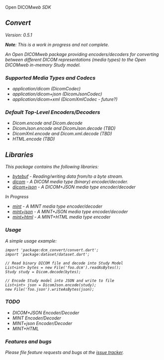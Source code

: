 Open DICOM<em>web<em> SDK
## Convert
Version: 0.5.1

**Note**: _This is a work in progress and not complete._

An Open DICOMweb package providing encoders/decoders for converting
between different DICOM representations (media types) to the Open
DICOMweb in-memory Study model.

### Supported Media Types and Codecs

* application/dicom (DicomCodec)
* application/dicom+json (DicomJsonCodec)
* application/dicom+xml (DicomXmlCodec - future?)


### Default Top-Level Encoders/Decoders

* Dicom.encode and Dicom.decode
* DicomJson.encode and DicomJson.decode (TBD)
* DicomXml.encode and Dicom.xml.decode (TBD)
* HTML.encode (TBD)

## Libraries

This package contains the following libraries:

* [bytebuf] - Reading/writing data from/to a byte stream.
* [dicom] - A DICOM media type (binary) encoder/decoder.
* [dicom+json] - A DICOM+JSON media type encoder/decoder

In Progress

* [mint] - A MINT media type encoder/decoder
* [mint+json] - A MINT+JSON media type encoder/decoder
* [mint+html] - A MINT+HTML media type encoder



### Usage

A simple usage example:

    import 'package:dcm_convert/convert.dart';
    import 'package:dataset/dataset.dart';

    // Read binary DICOM file and decode into Study Model
    List<int> bytes = new File('foo.dcm').readAsBytes();
    Study study = Dicom.decode(bytes);

    // Encode Study model into JSON and write to file
    List<int> json = DicomJson.encode(study);
    new File('foo.json').writeAsBytes(json);

### _TODO_

* DICOM+JSON Encoder/Decoder
* MINT Encoder/Decoder
* MINT+json Encoder/Decoder
* MINT+HTML

### Features and bugs

Please file feature requests and bugs at the [issue tracker][tracker].

[bytebuf]:  https://github.com/OpenDICOMweb/convert/blob/master/lib/bytebuf.dart
[dicom]:  https://github.com/OpenDICOMweb/convert/blob/master/lib/dicom.dart
[dicom+json]:  https://github.com/OpenDICOMweb/convert/blob/master/lib/dicom_json.dart
[mint]:  https://github.com/OpenDICOMweb/convert/blob/master/lib/mint.dart
[mint+json]:  https://github.com/OpenDICOMweb/convert/blob/master/lib/mint_json.dart
[mint+html]: https://github.com/OpenDICOMweb/convert/blob/master/lib/mint_html.dart
[tracker]: https://github.com/OpenDICOMweb/convert/issues

